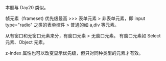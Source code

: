 本题与 Day20 类似。

帧元素（frameset) 优先级最高 >>> 表单元素 > 非表单元素，即 input type="radio" 之类的表单控件 > 普通的如 a,div 等元素。

从有窗口和无窗口元素来分，有窗口元素 > 无窗口元素。
有窗口元素如 Select 元素、Object 元素。

z-index 属性也可以改变显示优先级，但只对同种类型的元素才有效。